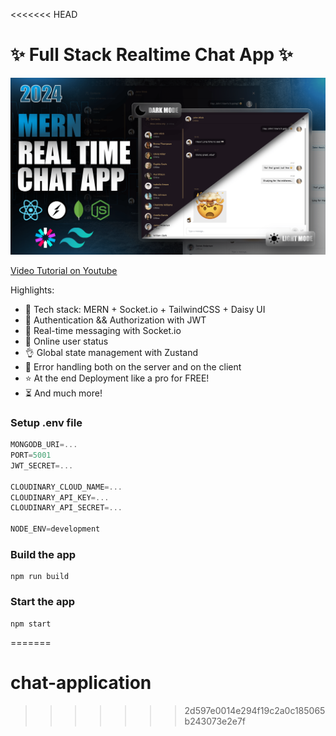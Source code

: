 <<<<<<< HEAD
# ✨ Full Stack Realtime Chat App ✨

![Demo App](/frontend/public/screenshot-for-readme.png)

[Video Tutorial on Youtube](https://youtu.be/ntKkVrQqBYY)

Highlights:

- 🌟 Tech stack: MERN + Socket.io + TailwindCSS + Daisy UI
- 🎃 Authentication && Authorization with JWT
- 👾 Real-time messaging with Socket.io
- 🚀 Online user status
- 👌 Global state management with Zustand
- 🐞 Error handling both on the server and on the client
- ⭐ At the end Deployment like a pro for FREE!
- ⏳ And much more!

### Setup .env file

```js
MONGODB_URI=...
PORT=5001
JWT_SECRET=...

CLOUDINARY_CLOUD_NAME=...
CLOUDINARY_API_KEY=...
CLOUDINARY_API_SECRET=...

NODE_ENV=development
```

### Build the app

```shell
npm run build
```

### Start the app

```shell
npm start
```
=======
# chat-application
>>>>>>> 2d597e0014e294f19c2a0c185065b243073e2e7f
